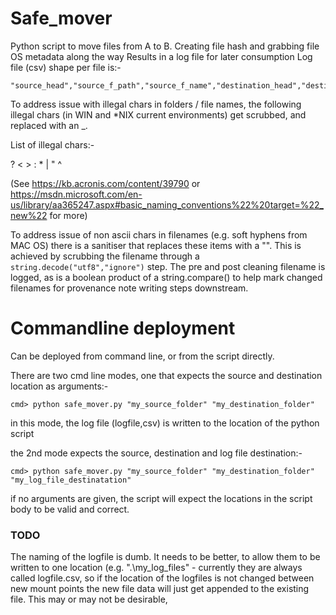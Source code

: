 # Safe_mover
Python script to move files from A to B.
Creating file hash and grabbing file OS metadata along the way
Results in a log file for later consumption
Log file (csv) shape per file is:-

    "source_head","source_f_path","source_f_name","destination_head","destination_f_path","destination_f_name","relative_f_path_check","filename_check","source_file_hash","new_file_hash","hash_check","source_modified_date","new_modified_date","modified_date_check","source_accessed_date","new_accessed_date","source_created_date","new_created_date"
    
To address issue with illegal chars in folders / file names, the following illegal chars (in WIN and *NIX current environments) get scrubbed, and replaced with an _.

List of illegal chars:- 

? < > : * | " ^

(See https://kb.acronis.com/content/39790 or https://msdn.microsoft.com/en-us/library/aa365247.aspx#basic_naming_conventions%22%20target=%22_new%22 for more)


To address issue of non ascii chars in filenames (e.g. soft hyphens from MAC OS) there is a sanitiser that replaces these items with a "". This is achieved by scrubbing the filename through a `string.decode("utf8","ignore")` step. The pre and post cleaning filename is logged, as is a boolean product of a string.compare() to help mark changed filenames for provenance note writing steps downstream. 

# Commandline deployment


Can be deployed from command line, or from the script directly. 

There are two cmd line modes, one that expects the source and destination location as arguments:- 
 
    cmd> python safe_mover.py "my_source_folder" "my_destination_folder"
    
in this mode, the log file (logfile,csv) is written to the location of the python script
    
the 2nd mode expects the source, destination and log file destination:- 

    cmd> python safe_mover.py "my_source_folder" "my_destination_folder" "my_log_file_destinatation" 
    
if no arguments are given, the script will expect the locations in the script body to be valid and correct. 

### TODO 

The naming of the logfile is dumb. It needs to be better, to allow them to be written to one location (e.g. ".\my_log_files" - currently they are always called logfile.csv, so if the location of the logfiles is not changed between new mount points the new file data will just get appended to the existing file. This may or may not be desirable, 



